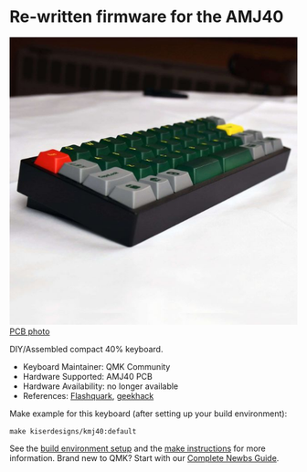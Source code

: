 # Re-written firmware for the AMJ40

![AMJ40](https://raw.githubusercontent.com/noroadsleft/qmk_images/master/keyboards/amj40/AMJ40-Keyboard-Side-scaled_640.jpg)\
[PCB photo](https://raw.githubusercontent.com/noroadsleft/qmk_images/master/keyboards/amj40/DSC_1718-768x512_640)

DIY/Assembled compact 40% keyboard.

* Keyboard Maintainer: QMK Community
* Hardware Supported: AMJ40 PCB
* Hardware Availability: no longer available
* References: [Flashquark](https://flashquark.com/product/amj40-40-mechanical-keyboard-kit/), [geekhack](https://geekhack.org/index.php?topic=87961.0)

Make example for this keyboard (after setting up your build environment):

    make kiserdesigns/kmj40:default

See the [build environment setup](https://docs.qmk.fm/#/getting_started_build_tools) and the [make instructions](https://docs.qmk.fm/#/getting_started_make_guide) for more information. Brand new to QMK? Start with our [Complete Newbs Guide](https://docs.qmk.fm/#/newbs).
